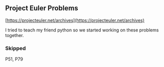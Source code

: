 ## Project Euler Problems

[https://projecteuler.net/archives](https://projecteuler.net/archives)

I tried to teach my friend python so we started working on these problems together.

### Skipped

P51, P79